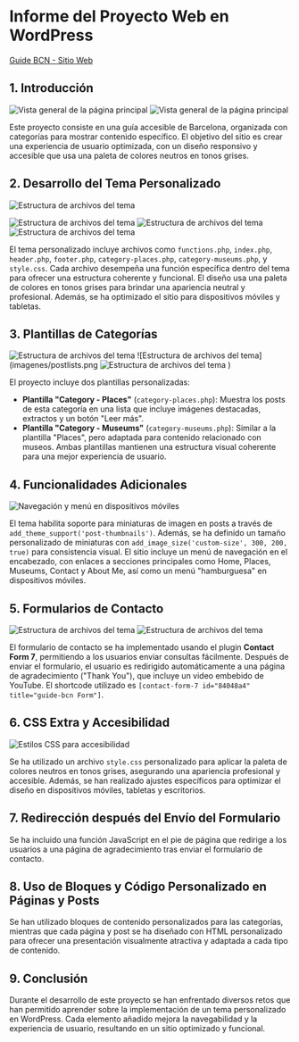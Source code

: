 # Informe del Proyecto Web en WordPress

[Guide BCN - Sitio Web](https://www.guidebcn.com/)

## 1. Introducción

![Vista general de la página principal](imagenes/home.png)
![Vista general de la página principal](imagenes/homemobil.png)

Este proyecto consiste en una guía accesible de Barcelona, organizada con categorías para mostrar contenido específico. El objetivo del sitio es crear una experiencia de usuario optimizada, con un diseño responsivo y accesible que usa una paleta de colores neutros en tonos grises.

## 2. Desarrollo del Tema Personalizado

![Estructura de archivos del tema](imagenes/stylecode.png)

![Estructura de archivos del tema](imagenes/header.png)
![Estructura de archivos del tema](imagenes/funcions.png)
![Estructura de archivos del tema](imagenes/placescode.png)


El tema personalizado incluye archivos como `functions.php`, `index.php`, `header.php`, `footer.php`, `category-places.php`, `category-museums.php`, y `style.css`. Cada archivo desempeña una función específica dentro del tema para ofrecer una estructura coherente y funcional. El diseño usa una paleta de colores en tonos grises para brindar una apariencia neutral y profesional. Además, se ha optimizado el sitio para dispositivos móviles y tabletas.

## 3. Plantillas de Categorías

![Estructura de archivos del tema](imagenes/postcode.png)
![Estructura de archivos del tema](imagenes/postlists.png
![Estructura de archivos del tema](imagenes/postcode.png)
)

El proyecto incluye dos plantillas personalizadas:
- **Plantilla "Category - Places"** (`category-places.php`): Muestra los posts de esta categoría en una lista que incluye imágenes destacadas, extractos y un botón "Leer más".
- **Plantilla "Category - Museums"** (`category-museums.php`): Similar a la plantilla "Places", pero adaptada para contenido relacionado con museos. Ambas plantillas mantienen una estructura visual coherente para una mejor experiencia de usuario.

## 4. Funcionalidades Adicionales

![Navegación y menú en dispositivos móviles](imagenes/postHamburger.png)

El tema habilita soporte para miniaturas de imagen en posts a través de `add_theme_support('post-thumbnails')`. Además, se ha definido un tamaño personalizado de miniaturas con `add_image_size('custom-size', 300, 200, true)` para consistencia visual. El sitio incluye un menú de navegación en el encabezado, con enlaces a secciones principales como Home, Places, Museums, Contact y About Me, así como un menú "hamburguesa" en dispositivos móviles.

## 5. Formularios de Contacto

![Estructura de archivos del tema](imagenes/contact.png)
![Estructura de archivos del tema](imagenes/contactcode.png)

El formulario de contacto se ha implementado usando el plugin **Contact Form 7**, permitiendo a los usuarios enviar consultas fácilmente. Después de enviar el formulario, el usuario es redirigido automáticamente a una página de agradecimiento ("Thank You"), que incluye un video embebido de YouTube. El shortcode utilizado es `[contact-form-7 id="84048a4" title="guide-bcn Form"]`.

## 6. CSS Extra y Accesibilidad

![Estilos CSS para accesibilidad](imagenes/thank.png)

Se ha utilizado un archivo `style.css` personalizado para aplicar la paleta de colores neutros en tonos grises, asegurando una apariencia profesional y accesible. Además, se han realizado ajustes específicos para optimizar el diseño en dispositivos móviles, tabletas y escritorios.

## 7. Redirección después del Envío del Formulario

Se ha incluido una función JavaScript en el pie de página que redirige a los usuarios a una página de agradecimiento tras enviar el formulario de contacto.

## 8. Uso de Bloques y Código Personalizado en Páginas y Posts


Se han utilizado bloques de contenido personalizados para las categorías, mientras que cada página y post se ha diseñado con HTML personalizado para ofrecer una presentación visualmente atractiva y adaptada a cada tipo de contenido.

## 9. Conclusión

Durante el desarrollo de este proyecto se han enfrentado diversos retos que han permitido aprender sobre la implementación de un tema personalizado en WordPress. Cada elemento añadido mejora la navegabilidad y la experiencia de usuario, resultando en un sitio optimizado y funcional.

